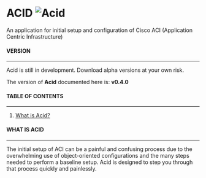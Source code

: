 # ACID	![Acid][logo]
An application for initial setup and configuration of Cisco ACI (Application Centric Infrastructure)


####   VERSION   ####
-----------------------------------------
Acid is still in development. Download alpha versions at your own risk.

The version of **Acid** documented here is: **v0.4.0**


####   TABLE OF CONTENTS   ####
-----------------------------------------
1. [What is Acid?](#what-is-acid)





####   WHAT IS ACID   ####
-----------------------------------------
The initial setup of ACI can be a painful and confusing process due to the overwhelming use of object-oriented configurations and the many steps needed to perform a baseline setup. Acid is designed to step you through that process quickly and painlessly.




[logo]: http://www.packetsar.com/wp-content/uploads/acid-logo-tiny-100.png